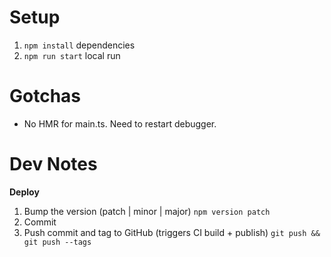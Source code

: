 # Setup

1. `npm install` dependencies
1. `npm run start` local run

# Gotchas

- No HMR for main.ts. Need to restart debugger.

# Dev Notes

**Deploy**

1. Bump the version (patch | minor | major) `npm version patch`
1. Commit
1. Push commit and tag to GitHub (triggers CI build + publish) `git push && git push --tags`
